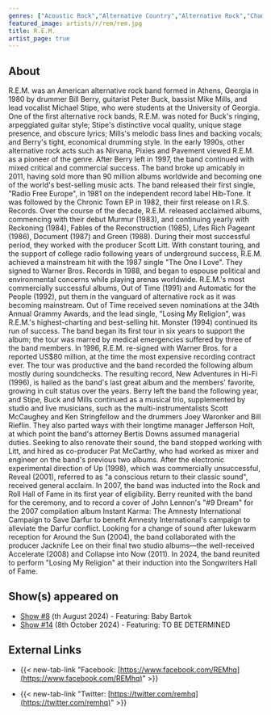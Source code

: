 ```yaml
---
genres: ["Acoustic Rock","Alternative Country","Alternative Rock","Chamber Pop","Electronic Rock","Folk Rock","Glam Rock","Grunge","Pop Rock","Power Pop","Rock","Neo-Psychedelia","Jangle Pop"]
featured_image: artists/r/rem/rem.jpg
title: R.E.M.
artist_page: true
---
```

## About

R.E.M. was an American alternative rock band formed in Athens, Georgia in 1980 by drummer Bill Berry, guitarist Peter Buck, bassist Mike Mills, and lead vocalist Michael Stipe, who were students at the University of Georgia. One of the first alternative rock bands, R.E.M. was noted for Buck's ringing, arpeggiated guitar style; Stipe's distinctive vocal quality, unique stage presence, and obscure lyrics; Mills's melodic bass lines and backing vocals; and Berry's tight, economical drumming style. In the early 1990s, other alternative rock acts such as Nirvana, Pixies and Pavement viewed R.E.M. as a pioneer of the genre. After Berry left in 1997, the band continued with mixed critical and commercial success. The band broke up amicably in 2011, having sold more than 90 million albums worldwide and becoming one of the world's best-selling music acts.
The band released their first single, "Radio Free Europe", in 1981 on the independent record label Hib-Tone. It was followed by the Chronic Town EP in 1982, their first release on I.R.S. Records. Over the course of the decade, R.E.M. released acclaimed albums, commencing with their debut Murmur (1983), and continuing yearly with Reckoning (1984), Fables of the Reconstruction (1985), Lifes Rich Pageant (1986), Document (1987) and Green (1988). During their most successful period, they worked with the producer Scott Litt. With constant touring, and the support of college radio following years of underground success, R.E.M. achieved a mainstream hit with the 1987 single "The One I Love". They signed to Warner Bros. Records in 1988, and began to espouse political and environmental concerns while playing arenas worldwide.
R.E.M.'s most commercially successful albums, Out of Time (1991) and Automatic for the People (1992), put them in the vanguard of alternative rock as it was becoming mainstream. Out of Time received seven nominations at the 34th Annual Grammy Awards, and the lead single, "Losing My Religion", was R.E.M.'s highest-charting and best-selling hit. Monster (1994) continued its run of success. The band began its first tour in six years to support the album; the tour was marred by medical emergencies suffered by three of the band members. In 1996, R.E.M. re-signed with Warner Bros. for a reported US$80 million, at the time the most expensive recording contract ever. The tour was productive and the band recorded the following album mostly during soundchecks. The resulting record, New Adventures in Hi-Fi (1996), is hailed as the band's last great album and the members' favorite, growing in cult status over the years. Berry left the band the following year, and Stipe, Buck and Mills continued as a musical trio, supplemented by studio and live musicians, such as the multi-instrumentalists Scott McCaughey and Ken Stringfellow and the drummers Joey Waronker and Bill Rieflin. They also parted ways with their longtime manager Jefferson Holt, at which point the band's attorney Bertis Downs assumed managerial duties. Seeking to also renovate their sound, the band stopped working with Litt, and hired as co-producer Pat McCarthy, who had worked as mixer and engineer on the band's previous two albums.
After the electronic experimental direction of Up (1998), which was commercially unsuccessful, Reveal (2001), referred to as "a conscious return to their classic sound", received general acclaim. In 2007, the band was inducted into the Rock and Roll Hall of Fame in its first year of eligibility. Berry reunited with the band for the ceremony, and to record a cover of John Lennon's "#9 Dream" for the 2007 compilation album Instant Karma: The Amnesty International Campaign to Save Darfur to benefit Amnesty International's campaign to alleviate the Darfur conflict. Looking for a change of sound after lukewarm reception for Around the Sun (2004), the band collaborated with the producer Jacknife Lee on their final two studio albums—the well-received Accelerate (2008) and Collapse into Now (2011). In 2024, the band reunited to perform "Losing My Religion" at their induction into the Songwriters Hall of Fame.

## Show(s) appeared on

- [Show #8](/shows/featuring-baby-bartok/) (th August 2024) - Featuring: Baby Bartok
- [Show #14](/shows/featuring-to-be-determined/) (8th October 2024) - Featuring: TO BE DETERMINED

## External Links

- {{< new-tab-link "Facebook: [https://www.facebook.com/REMhq](https://www.facebook.com/REMhq)" >}}


- {{< new-tab-link "Twitter: [https://twitter.com/remhq](https://twitter.com/remhq)" >}}


